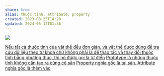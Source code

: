 ```yaml
---
share: true
alias: thuộc tính, attribute, property
created: 2023-08-25T14:20
updated: 2024-05-12T01:36
---
```

![](https://youtu.be/BRSg22VacUA?si=vlnEtXMkzdZB2hE3) 

[Nếu tất cả thuộc tính của vật thể đều đơn giản, và vật thể được dùng để tra cứu dữ liệu theo từ khoá chứ không phải là để thao tác và thay đổi thuộc tính bằng phương thức, thì nó được gọi là từ điển](./T%E1%BB%AB%20%C4%91i%E1%BB%83n%20l%C3%A0%20v%E1%BA%ADt%20th%E1%BB%83%20%C4%91%C6%B0%E1%BB%A3c%20d%C3%B9ng%20%C4%91%E1%BB%83%20tra%20c%E1%BB%A9u%20d%E1%BB%AF%20li%E1%BB%87u%20theo%20t%E1%BB%AB%20kho%C3%A1%20ch%E1%BB%A9%20kh%C3%B4ng%20ph%E1%BA%A3i%20l%C3%A0%20%C4%91%E1%BB%83%20thao%20t%C3%A1c%20v%C3%A0%20thay%20%C4%91%E1%BB%95i%20thu%E1%BB%99c%20t%C3%ADnh%20b%E1%BA%B1ng%20ph%C6%B0%C6%A1ng%20th%E1%BB%A9c.md)
[Prototype là những thuộc tính không cần tạo ra cũng có sẵn](./Prototype%20l%C3%A0%20nh%E1%BB%AFng%20thu%E1%BB%99c%20t%C3%ADnh%20kh%C3%B4ng%20c%E1%BA%A7n%20t%E1%BA%A1o%20ra%20c%C5%A9ng%20c%C3%B3%20s%E1%BA%B5n.md)
[Property nghĩa gốc là tài sản. Attribute nghĩa gốc là thêm vào](../../../Web/HTML,%20CSS/Property%20ngh%C4%A9a%20g%E1%BB%91c%20l%C3%A0%20t%C3%A0i%20s%E1%BA%A3n.%20Attribute%20ngh%C4%A9a%20g%E1%BB%91c%20l%C3%A0%20th%C3%AAm%20v%C3%A0o.md)
